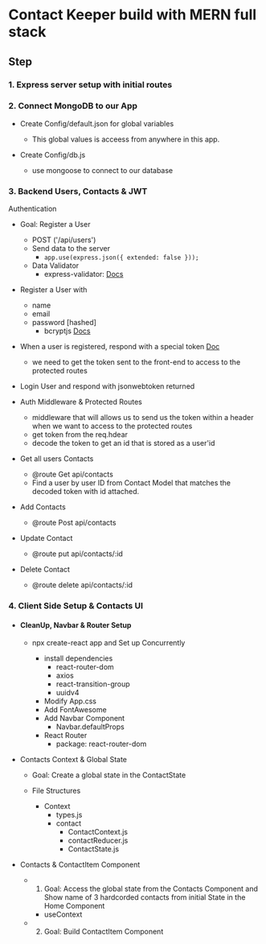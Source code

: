 # Contact Keeper build with MERN full stack

## Step

### 1. Express server setup with initial routes

### 2. Connect MongoDB to our App

- Create Config/default.json for global variables

  - This global values is acceess from anywhere in this app.

- Create Config/db.js

  - use mongoose to connect to our database

### 3. Backend Users, Contacts & JWT

Authentication

- Goal: Register a User

  - POST ('/api/users')
  - Send data to the server
    - `app.use(express.json({ extended: false }));`
  - Data Validator
    - express-validator: [Docs](https://express-validator.github.io/docs/)

- Register a User with

  - name
  - email
  - password [hashed]
    - bcryptjs [Docs](https://www.npmjs.com/package/bcryptjs)

- When a user is registered, respond with a special token [Doc](https://jwt.io/)
  - we need to get the token sent to the front-end to access to the protected routes
- Login User and respond with jsonwebtoken returned

- Auth Middleware & Protected Routes

  - middleware that will allows us to send us the token within a header when we want to access to the protected routes
  - get token from the req.hdear
  - decode the token to get an id that is stored as a user'id

- Get all users Contacts

  - @route Get api/contacts
  - Find a user by user ID from Contact Model that matches the decoded token with id attached.

- Add Contacts

  - @route Post api/contacts

- Update Contact

  - @route put api/contacts/:id

- Delete Contact
  - @route delete api/contacts/:id

### 4. Client Side Setup & Contacts UI

- #### CleanUp, Navbar & Router Setup

  - npx create-react app and Set up Concurrently

    - install dependencies
      - react-router-dom
      - axios
      - react-transition-group
      - uuidv4
    - Modify App.css
    - Add FontAwesome
    - Add Navbar Component
      - Navbar.defaultProps
    - React Router
      - package: react-router-dom

- Contacts Context & Global State

  - Goal: Create a global state in the ContactState

  - File Structures
    - Context
      - types.js
      - contact
        - ContactContext.js
        - contactReducer.js
        - ContactState.js

- Contacts & ContactItem Component
  - 1. Goal: Access the global state from the Contacts Component and Show name of 3 hardcorded contacts from initial State in the Home Component
    - useContext
  - 2. Goal: Build ContactItem Component
